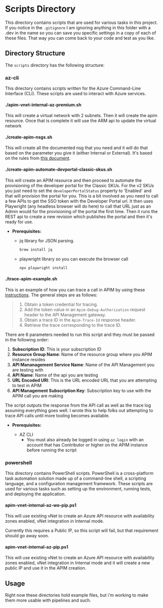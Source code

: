 # Scripts Directory

This directory contains scripts that are used for various tasks in this project. If you notice in the `.gitignore` I am ignoring anything in this folder with a .dev in the name so you can save you specific settings in a copy of each of these files. That way you can come back to your code and test as you like.

## Directory Structure

The `scripts` directory has the following structure:

### az-cli

This directory contains scripts written for the Azure Command-Line Interface (CLI). These scripts are used to interact with Azure services.

#### ./apim-vnet-internal-az-premium.sh

This will create a virtual network with 2 subnets. Then it will create the apim resource. Once that is complete it will use the ARM api to update the virtual network

#### ./create-apim-nsgs.sh

This will create all the documented nsg that you need and it will do that based on the parameter you give it (either Internal or External). It's based on the rules from [this document](https://learn.microsoft.com/en-us/azure/api-management/api-management-using-with-vnet?tabs=stv2#configure-nsg-rules).

#### ./create-apim-automate-devportal-classic-skus.sh

This will create an APIM resource and then proceed to automate the provisioning of the developer portal for the Classic SKUs. For the v2 SKUs you just need to set the `developerPortalStatus` property to 'Enabled' and that will provision the portal for you.  This is a bit involved as you need to call a few APIs to get the SSO token with the Developer Portal url. It then uses Playwright (any headless browser will do here) to call that URL just as an Admin would for the provisioning of the portal the first time. Then it runs the REST api to create a new revision which publishes the portal and then it's ready for use.

- **Prerequisites:**

  - jq library for JSON parsing.

    ```bash
    brew install jq
    ```

  - playwright library so you can execute the browser call

    ```bash
    npx playwright install
    ```

#### ./trace-apim-example.sh

This is an example of how you can trace a call in APIM by using these [instructions](https://learn.microsoft.com/en-us/azure/api-management/api-management-howto-api-inspector#enable-tracing-for-an-api). 
The general steps are as follows:

> 1. Obtain a token credential for tracing.
> 2. Add the token value in an `Apim-Debug-Authorization` request header to the API Management gateway.
> 3. Obtain a trace ID in the `Apim-Trace-Id` response header.
> 4. Retrieve the trace corresponding to the trace ID.

There are 6 parameters needed to run this script and they must be passed in the following order:

1. **Subscription ID**: This is your subscription ID
2. **Resource Group Name**: Name of the resource group where you APIM instance resides
3. **API Mananagement Service Name**:  Name of the API Management you are testing with
4. **API Name**: Name of the api you are testing
5. **URL Encoded URI**: This is the URL encoded URL that you are attempting to test in APIM
6. **API Management Subscription Key**: Subscription key to use with the APIM call you are making

The script outputs the response from the API call as well as the trace log assuming everything goes well. I wrote this to help folks out attempting to trace API calls until more tooling becomes available.

- **Prerequisites:**

  - AZ CLI
    - You must also already be logged in using `az login` with an account that has Contributor or higher on the APIM instance before running the script

### powershell

This directory contains PowerShell scripts. PowerShell is a cross-platform task automation solution made up of a command-line shell, a scripting language, and a configuration management framework. These scripts are used for various tasks such as setting up the environment, running tests, and deploying the application.

#### apim-vnet-internal-az-wo-pip.ps1

This will use existing vNet to create an Azure API resource with availability zones enabled, vNet integration in Internal mode.

Currently this requires a Public IP, so this script will fail, but that requirement should go away soon.

#### apim-vnet-internal-az-pip.ps1

This will use existing vNet to create an Azure API resource with availability zones enabled, vNet integration in Internal mode and it will create a new public IP and use it in the APIM creation.

## Usage

Right now these directories hold example files, but i'm working to make them more usable with pipelines and such.
